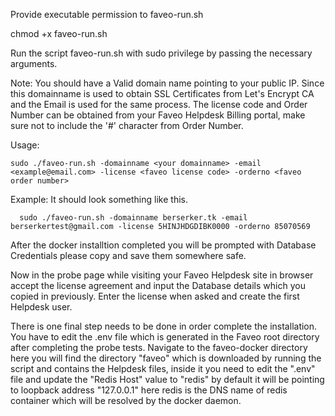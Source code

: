 Provide executable permission to faveo-run.sh

chmod +x faveo-run.sh

Run the script faveo-run.sh with sudo privilege by passing the necessary arguments.

Note: You should have a Valid domain name pointing to your public IP. Since this domainname is used to obtain SSL Certificates from Let's Encrypt CA and the Email is used for the same process.
      The license code and Order Number can be obtained from your Faveo Helpdesk Billing portal, make sure not to include the '#' character from Order Number. 

Usage:

	sudo ./faveo-run.sh -domainname <your domainname> -email <example@email.com> -license <faveo license code> -orderno <faveo order number>

Example: It should look something like this.

      sudo ./faveo-run.sh -domainname berserker.tk -email berserkertest@gmail.com -license 5HINJHDGDIBK0000 -orderno 85070569

After the docker installtion completed you will be prompted with Database Credentials please copy and save them somewhere safe.

Now in the probe page while visiting your Faveo Helpdesk site in browser accept the license agreement and input the Database details which you copied in previously. Enter the license when asked and create the first Helpdesk user.

There is one final step needs to be done in order complete the installation. You have to edit the .env file which is generated in the Faveo root directory after completing the probe tests. Navigate to the faveo-docker directory here you will find the directory "faveo" which is downloaded by running the script and contains the Helpdesk files, inside it you need to edit the ".env" file and update the "Redis Host" value to "redis" by default it will be pointing to loopback address "127.0.0.1" here redis is the DNS name of redis container which will be resolved by the docker daemon.

